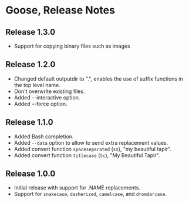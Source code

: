 # Goose, Release Notes

## Release 1.3.0

* Support for copying binary files such as images

## Release 1.2.0

* Changed default outputdir to ".", enables the use of suffix functions in the
  top level name.
* Don't overwrite existing files.
* Added --interactive option.
* Added --force option.


## Release 1.1.0

* Added Bash completion.
* Added `--data` option to allow to send extra replacement values.
* Added convert function `spaceseparated` (`ss`), "my beautiful tapir".
* Added convert function `titlecase` (`tc`), "My Beautiful Tapir".

## Release 1.0.0

* Initial release with support for .NAME replacements.
* Support for `snakecase`, `dasherized`, `camelcase`, and `dromdarcase`.


